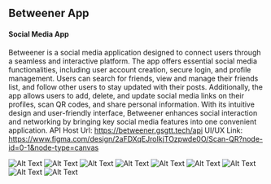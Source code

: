 ## Betweener App
#### Social Media App

Betweener is a social media application designed to connect users through a seamless and interactive platform. The app offers essential social media functionalities, including user account creation, secure login, and profile management. Users can search for friends, view and manage their friends list, and follow other users to stay updated with their posts. Additionally, the app allows users to add, delete, and update social media links on their profiles, scan QR codes, and share personal information. With its intuitive design and user-friendly interface, Betweener enhances social interaction and networking by bringing key social media features into one convenient application.
API Host Url: https://betweener.gsgtt.tech/api
UI/UX Link: https://www.figma.com/design/2aFDXqEJroIkjTOzpwde0O/Scan-QR?node-id=0-1&node-type=canvas

![Alt Text](https://github.com/LogainHamdan/Betweener_Social_Media_App/blob/25edb6e0d5c82f70b79b2bfb5c3b2e01e5d636f4/Screenshot%202024-12-08%20105034.png)
![Alt Text](https://github.com/LogainHamdan/Betweener_Social_Media_App/blob/25edb6e0d5c82f70b79b2bfb5c3b2e01e5d636f4/Screenshot%202024-12-08%20105320.png)
![Alt Text](https://github.com/LogainHamdan/Betweener_Social_Media_App/blob/25edb6e0d5c82f70b79b2bfb5c3b2e01e5d636f4/Screenshot%202024-12-08%20111658.png)
![Alt Text](https://github.com/LogainHamdan/Betweener_Social_Media_App/blob/25edb6e0d5c82f70b79b2bfb5c3b2e01e5d636f4/Screenshot%202024-12-08%20111717.png)
![Alt Text](https://github.com/LogainHamdan/Betweener_Social_Media_App/blob/25edb6e0d5c82f70b79b2bfb5c3b2e01e5d636f4/Screenshot%202024-12-08%20111730.png)
![Alt Text](https://github.com/LogainHamdan/Betweener_Social_Media_App/blob/25edb6e0d5c82f70b79b2bfb5c3b2e01e5d636f4/Screenshot%202024-12-08%20111740.png)
![Alt Text](https://github.com/LogainHamdan/Betweener_Social_Media_App/blob/25edb6e0d5c82f70b79b2bfb5c3b2e01e5d636f4/Screenshot%202024-12-08%20111748.png)
![Alt Text](https://github.com/LogainHamdan/Betweener_Social_Media_App/blob/25edb6e0d5c82f70b79b2bfb5c3b2e01e5d636f4/Screenshot%202024-12-08%20111755.png)
![Alt Text](https://github.com/LogainHamdan/Betweener_Social_Media_App/blob/25edb6e0d5c82f70b79b2bfb5c3b2e01e5d636f4/Screenshot%202024-12-08%20111804.png)
